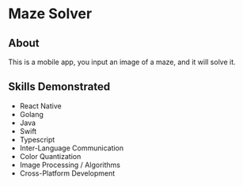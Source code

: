# Maze Solver

## About
This is a mobile app, you input an image of a maze, and it will solve it.

## Skills Demonstrated
* React Native
* Golang
* Java
* Swift
* Typescript
* Inter-Language Communication
* Color Quantization
* Image Processing / Algorithms
* Cross-Platform Development 